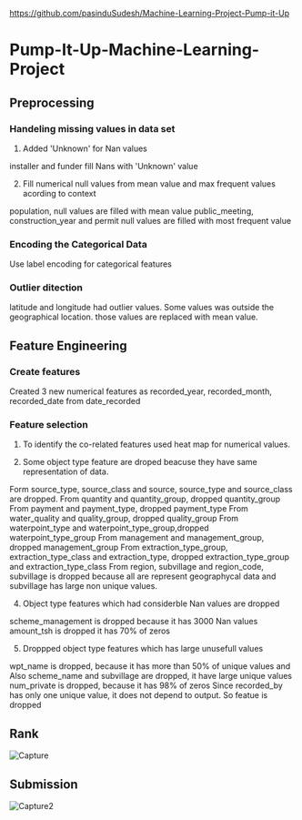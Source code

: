https://github.com/pasinduSudesh/Machine-Learning-Project-Pump-it-Up

# Pump-It-Up-Machine-Learning-Project

## Preprocessing

### Handeling missing values in data set

1. Added 'Unknown' for Nan values

installer and funder fill Nans with 'Unknown' value

2. Fill numerical null values from mean value and max frequent values acording to context

population,  null values are filled with mean value
public_meeting, construction_year and permit null values are filled with most frequent value

### Encoding the Categorical Data

Use label encoding for categorical features
 
### Outlier ditection

latitude and longitude had outlier values. Some values was outside the geographical location. those values are replaced with mean value.

## Feature Engineering

### Create features

Created 3 new numerical features as recorded_year, recorded_month, recorded_date from date_recorded

### Feature selection

1. To identify the co-related features used heat map for numerical values.

2. Some object type feature are droped beacuse they have same representation of data.

Form source_type, source_class and source, source_type and source_class are dropped.
From quantity and quantity_group, dropped quantity_group
From payment and payment_type, dropped payment_type
From water_quality and quality_group, dropped quality_group
From waterpoint_type and waterpoint_type_group,dropped waterpoint_type_group
From management and management_group, dropped management_group
From extraction_type_group, extraction_type_class and extraction_type, dropped extraction_type_group and extraction_type_class
From region, subvillage and region_code, subvillage is dropped because all are represent geographycal data and subvillage has large non unique values.


4. Object type features which had considerble Nan values are dropped

scheme_management is dropped because it has 3000 Nan values
amount_tsh is dropped it has 70% of zeros

5. Droppped object type features which has large unusefull values

wpt_name is dropped, because it has more than 50% of unique values  and 
Also scheme_name and subvillage are dropped, it have large unique values
num_private is dropped, because it has 98% of zeros
Since recorded_by has only one unique value, it does not depend to output. So featue is dropped


## Rank
![Capture](https://user-images.githubusercontent.com/47638473/133761099-eb50bd80-77ed-45ec-b850-ee38e148fe00.PNG)

## Submission
![Capture2](https://user-images.githubusercontent.com/47638473/133761147-aa12c4c4-22b6-4fa4-b5f7-98ad149c9ac0.PNG)

